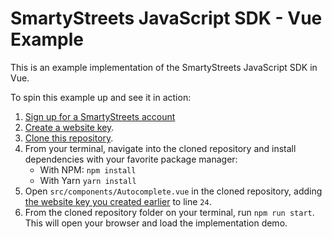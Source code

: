 # SmartyStreets JavaScript SDK - Vue Example

This is an example implementation of the SmartyStreets JavaScript SDK in Vue.

To spin this example up and see it in action:

1. [Sign up for a SmartyStreets account](https://smartystreets.com/pricing)
2. [Create a website key](https://account.smartystreets.com/#keys).
3. [Clone this repository](https://github.com/smartystreets/smartystreets-javascript-sdk-vue-example).
4. From your terminal, navigate into the cloned repository and install dependencies with your favorite package manager:
   - With NPM: `npm install`
   - With Yarn `yarn install` 
5. Open `src/components/Autocomplete.vue` in the cloned repository, adding [the website key you created earlier](https://account.smartystreets.com/#keys) to line `24`.
6. From the cloned repository folder on your terminal, run `npm run start`. This will open your browser and load the implementation demo.
